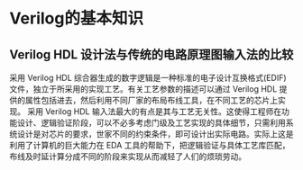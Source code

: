 # Verilog的基本知识
## Verilog HDL 设计法与传统的电路原理图输入法的比较
采用 Verilog HDL 综合器生成的数字逻辑是一种标准的电子设计互换格式(EDIF)文件，独立于所采用的实现工艺。有关工艺参数的描述可以通过 Verilog HDL 提供的属性包括进去，然后利用不同厂家的布局布线工具，在不同工艺的芯片上实现。
采用 Verilog HDL 输入法最大的有点是其与工艺无关性。这使得工程师在功能设计、逻辑验证阶段，可以不必多考虑门级及工艺实现的具体细节，只需利用系统设计是对芯片的要求，世家不同的约束条件，即可设计出实际电路。实际上这是利用了计算机的巨大能力在 EDA 工具的帮助下，把逻辑验证与具体工艺库匹配，布线及时延计算分成不同的阶段来实现从而减轻了人们的烦琐劳动。